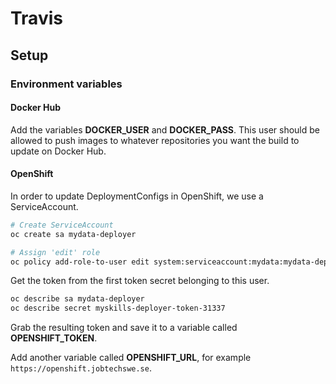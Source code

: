 # Travis

## Setup

### Environment variables

#### Docker Hub

Add the variables **DOCKER_USER** and **DOCKER_PASS**. This user should be allowed to push images to whatever repositories you want the build to update on Docker Hub.

#### OpenShift

In order to update DeploymentConfigs in OpenShift, we use a ServiceAccount.

```bash
# Create ServiceAccount
oc create sa mydata-deployer

# Assign 'edit' role
oc policy add-role-to-user edit system:serviceaccount:mydata:mydata-deployer
```

Get the token from the first token secret belonging to this user.

```bash
oc describe sa mydata-deployer
oc describe secret myskills-deployer-token-31337
```

Grab the resulting token and save it to a variable called **OPENSHIFT_TOKEN**.

Add another variable called **OPENSHIFT_URL**, for example `https://openshift.jobtechswe.se`.
